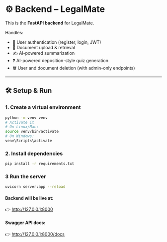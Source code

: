 # ⚙️ Backend – LegalMate

This is the **FastAPI backend** for LegalMate.  

Handles:
- 🔑 User authentication (register, login, JWT)
- 📂 Document upload & retrieval
- ✍️ AI-powered summarization
- ❓ AI-powered deposition-style quiz generation
- 🗑️ User and document deletion (with admin-only endpoints)

---

## 🛠️ Setup & Run

### 1. Create a virtual environment
```bash
python -m venv venv
# Activate it
# On Linux/Mac:
source venv/bin/activate
# On Windows:
venv\Scripts\activate
```
### 2. Install dependencies
```bash
pip install -r requirements.txt
```
### 3 Run the server
```bash
uvicorn server:app --reload
```
#### Backend will be live at:
👉 http://127.0.0.1:8000

#### Swagger API docs:
👉 http://127.0.0.1:8000/docs


